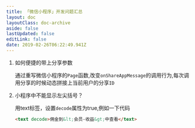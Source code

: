```yaml
---
title: 「微信小程序」开发问题汇总
layout: doc
layoutClass: doc-archive
aside: false
lastUpdated: false
editLink: false
date: 2019-02-26T06:22:49.941Z
---
```


1. 如何便捷的带上分享参数  

    通过重写微信小程序的`Page`函数,改变`onShareAppMessage`的调用行为,每次调用分享的时候动态拼接上当前用户的分享`ID`  

1. 小程序中不能显示左尖括号？

    用text标签，设置`decode`属性为true,例如一下代码

    ```html
    <text decode>佣金到&lt;会员-收益&gt;中查看</text>
    ```